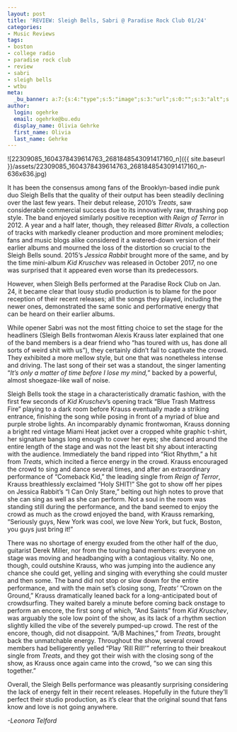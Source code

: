 ```yaml
---
layout: post
title: 'REVIEW: Sleigh Bells, Sabri @ Paradise Rock Club 01/24'
categories:
- Music Reviews
tags:
- boston
- college radio
- paradise rock club
- review
- sabri
- sleigh bells
- wtbu
meta:
  _bu_banner: a:7:{s:4:"type";s:5:"image";s:3:"url";s:0:"";s:3:"alt";s:0:"";s:7:"post_id";s:0:"";s:4:"html";s:0:"";s:8:"position";s:12:"contentWidth";s:7:"caption";s:0:"";}
author:
  login: ogehrke
  email: ogehrke@bu.edu
  display_name: Olivia Gehrke
  first_name: Olivia
  last_name: Gehrke
---
```

![22309085_1604378439614763_2681848543091417160_n]({{ site.baseurl }}/assets/22309085_1604378439614763_2681848543091417160_n-636x636.jpg)

It has been the consensus among fans of the Brooklyn-based indie punk duo Sleigh Bells that the quality of their output has been steadily declining over the last few years. Their debut release, 2010’s _Treats_, saw considerable commercial success due to its innovatively raw, thrashing pop style. The band enjoyed similarly positive reception with _Reign of Terror_ in 2012. A year and a half later, though, they released _Bitter Rivals_, a collection of tracks with markedly cleaner production and more prominent melodies; fans and music blogs alike considered it a watered-down version of their earlier albums and mourned the loss of the distortion so crucial to the Sleigh Bells sound. 2015’s _Jessica Rabbit_ brought more of the same, and by the time mini-album _Kid Kruschev_ was released in October 2017, no one was surprised that it appeared even worse than its predecessors.

However, when Sleigh Bells performed at the Paradise Rock Club on Jan. 24, it became clear that lousy studio production is to blame for the poor reception of their recent releases; all the songs they played, including the newer ones, demonstrated the same sonic and performative energy that can be heard on their earlier albums.

While opener Sabri was not the most fitting choice to set the stage for the headliners (Sleigh Bells frontwoman Alexis Krauss later explained that one of the band members is a dear friend who “has toured with us, has done all sorts of weird shit with us”), they certainly didn’t fail to captivate the crowd. They exhibited a more mellow style, but one that was nonetheless intense and driving. The last song of their set was a standout, the singer lamenting “_It’s only a matter of time before I lose my mind,_” backed by a powerful, almost shoegaze-like wall of noise.

Sleigh Bells took the stage in a characteristically dramatic fashion, with the first few seconds of _Kid Kruschev_’s opening track “Blue Trash Mattress Fire” playing to a dark room before Krauss eventually made a striking entrance, finishing the song while posing in front of a myriad of blue and purple strobe lights. An incomparably dynamic frontwoman, Krauss donning a bright red vintage Miami Heat jacket over a cropped white graphic t-shirt, her signature bangs long enough to cover her eyes; she danced around the entire length of the stage and was not the least bit shy about interacting with the audience. Immediately the band ripped into “Riot Rhythm,” a hit from _Treats_, which incited a fierce energy in the crowd. Krauss encouraged the crowd to sing and dance several times, and after an extraordinary performance of “Comeback Kid,” the leading single from _Reign of Terror_, Krauss breathlessly exclaimed “Holy SHIT!” She got to show off her pipes on Jessica Rabbit’s “I Can Only Stare,” belting out high notes to prove that she can sing as well as she can perform. Not a soul in the room was standing still during the performance, and the band seemed to enjoy the crowd as much as the crowd enjoyed the band, with Krauss remarking, “Seriously guys, New York was cool, we love New York, but fuck, Boston, you guys just bring it!”

There was no shortage of energy exuded from the other half of the duo, guitarist Derek Miller, nor from the touring band members: everyone on stage was moving and headbanging with a contagious vitality. No one, though, could outshine Krauss, who was jumping into the audience any chance she could get, yelling and singing with everything she could muster and then some. The band did not stop or slow down for the entire performance, and with the main set’s closing song, _Treats’_ “Crown on the Ground,” Krauss dramatically leaned back for a long-anticipated bout of crowdsurfing. They waited barely a minute before coming back onstage to perform an encore, the first song of which, “And Saints” from _Kid Kruschev_, was arguably the sole low point of the show, as its lack of a rhythm section slightly killed the vibe of the severely pumped-up crowd. The rest of the encore, though, did not disappoint. “A/B Machines,” from _Treats_, brought back the unmatchable energy. Throughout the show, several crowd members had belligerently yelled “Play ‘Rill Rill!’” referring to their breakout single from _Treats_, and they got their wish with the closing song of the show, as Krauss once again came into the crowd, “so we can sing this together.”

Overall, the Sleigh Bells performance was pleasantly surprising considering the lack of energy felt in their recent releases. Hopefully in the future they’ll perfect their studio production, as it’s clear that the original sound that fans know and love is not going anywhere.

_\-Leonora Telford_